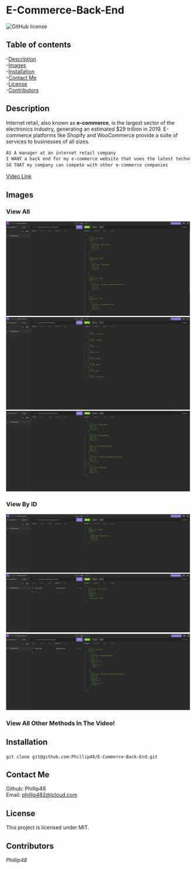 # E-Commerce-Back-End  
![GitHub license](https://img.shields.io/badge/license-MIT-blue.svg)  
  
## Table of contents   
-[Description](#Description)   
-[Images](#Images)     
-[Installation](#Installation)  
-[Contact Me](#Contact-Me)    
-[License](#License)  
-[Contributors](#Contributors)  

## Description  
Internet retail, also known as **e-commerce**, is the largest sector of the electronics industry, generating an estimated $29 trillion in 2019. E-commerce platforms like Shopify and WooCommerce provide a suite of services to businesses of all sizes.  
```md
AS A manager at an internet retail company
I WANT a back end for my e-commerce website that uses the latest technologies
SO THAT my company can compete with other e-commerce companies
```  
[Video Link]()  

## Images 
### View All 
![Img 1]('./../img/ecom1.png)  
![Img 2](./img/ecom2.png)  
![Img 3](./img/ecom3.png)   
### View By ID  
![Img 4](./img/ecomget1.png)  
![Img 5](./img/ecomget2.png)  
![Img 6](./img/ecomget3.png)  
### View All Other Methods In The Video!

## Installation     
`git clone git@github.com:Phillip48/E-Commerce-Back-End.git`  

## Contact Me  
Github: Phillip48  
Email: phillip482@icloud.com  

## License
This project is licensed under MIT.

## Contributors  
*Phillip48*  
